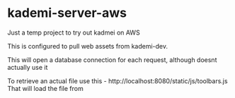 # kademi-server-aws
Just a temp project to try out kadmei on AWS

This is configured to pull web assets from kademi-dev.

This will open a database connection for each request, although doesnt actually use it

To retrieve an actual file use this - http://localhost:8080/static/js/toolbars.js
That will load the file from